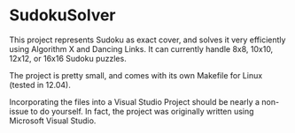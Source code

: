 SudokuSolver
============

This project represents Sudoku as exact cover, and solves it very efficiently using Algorithm X and Dancing Links. It can currently handle 8x8, 10x10, 12x12, or 16x16 Sudoku puzzles.

The project is pretty small, and comes with its own Makefile for Linux (tested in 12.04).

Incorporating the files into a Visual Studio Project should be nearly a non-issue to do yourself. In fact, the project was originally written using Microsoft Visual Studio.
